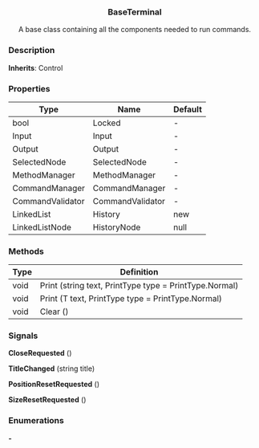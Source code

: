 <div align="center">
	<h3>BaseTerminal</h1>
	<p>A base class containing all the components needed to run commands.</p>
</div>

### Description

**Inherits**: Control

### Properties

| Type                   | Name             | Default |
| ---------------------- | ---------------- | ------- |
| bool                   | Locked           | -       |
| Input                  | Input            | -       |
| Output                 | Output           | -       |
| SelectedNode           | SelectedNode     | -       |
| MethodManager          | MethodManager    | -       |
| CommandManager         | CommandManager   | -       |
| CommandValidator       | CommandValidator | -       |
| LinkedList<string>     | History          | new     |
| LinkedListNode<string> | HistoryNode      | null    |

### Methods

| Type | Definition                                             |
| ---- | ------------------------------------------------------ |
| void | Print (string text, PrintType type = PrintType.Normal) |
| void | Print<T> (T text, PrintType type = PrintType.Normal)   |
| void | Clear ()                                               |

### Signals

**CloseRequested** ()

**TitleChanged** (string title)

**PositionResetRequested** ()

**SizeResetRequested** ()

### Enumerations

**-**
